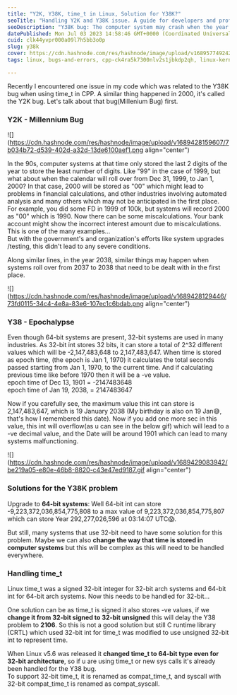 ```yaml
---
title: "Y2K, Y38K, time_t in Linux, Solution for Y38K?"
seoTitle: "Handling Y2K and Y38K issue. A guide for developers and professionals."
seoDescription: "Y38K bug: The computer system may crash when the year 2038 rolls over. In this blog, we will discuss the Y38k bug and Y2K bug in detail."
datePublished: Mon Jul 03 2023 14:58:46 GMT+0000 (Coordinated Universal Time)
cuid: clk44yvpr000a09l7h5bb3o0p
slug: y38k
cover: https://cdn.hashnode.com/res/hashnode/image/upload/v1689577492427/7a4d5910-11cd-4e49-8765-c643f5dc1da9.jpeg
tags: linux, bugs-and-errors, cpp-ck4ra5k7300nlv2s1jbkdp2qh, linux-kernel, embedded-systems

---
```


Recently I encountered one issue in my code which was related to the Y38K bug when using time\_t in CPP. A similar thing happened in 2000, it's called the Y2K bug. Let's talk about that bug(Millenium Bug) first.

### Y2K - Millennium Bug

![](https://cdn.hashnode.com/res/hashnode/image/upload/v1689428159607/7b034b72-d539-402d-a32d-13de6100aef1.png align="center")

In the 90s, computer systems at that time only stored the last 2 digits of the year to store the least number of digits. Like "99" in the case of 1999, but what about when the calendar will roll over from Dec 31, 1999, to Jan 1, 2000? In that case, 2000 will be stored as "00" which might lead to problems in financial calculations, and other industries involving automated analysis and many others which may not be anticipated in the first place.  
For example, you did some FD in 1999 of 100k, but systems will record 2000 as "00" which is 1990. Now there can be some miscalculations. Your bank account might show the incorrect interest amount due to miscalculations. This is one of the many examples...  
But with the government's and organization's efforts like system upgrades /testing, this didn't lead to any severe conditions.

Along similar lines, in the year 2038, similar things may happen when systems roll over from 2037 to 2038 that need to be dealt with in the first place.

![](https://cdn.hashnode.com/res/hashnode/image/upload/v1689428129446/73fd0115-34c4-4e8a-83e6-107ec1c6bdab.png align="center")

### Y38 - **Epochalypse**

Even though 64-bit systems are present, 32-bit systems are used in many industries. As 32-bit int stores 32 bits, it can store a total of 2^32 different values which will be -2,147,483,648 to 2,147,483,647. When time is stored as epoch time, (the epoch is Jan 1, 1970) it calculates the total seconds passed starting from Jan 1, 1970, to the current time. And if calculating previous time like before 1970 then it will be a -ve value.  
epoch time of Dec 13, 1901 = -2147483648  
epoch time of Jan 19, 2038, = 2147483647

Now if you carefully see, the maximum value this int can store is 2,147,483,647, which is 19 January 2038 (My birthday is also on 19 Jan😅, that's how I remembered this date). Now if you add one more sec in this value, this int will overflow(as u can see in the below gif) which will lead to a -ve decimal value, and the Date will be around 1901 which can lead to many systems malfunctioning.

![](https://cdn.hashnode.com/res/hashnode/image/upload/v1689429083942/be219a05-e80e-46b8-8820-c43e47ed9187.gif align="center")

### Solutions for the Y38K problem

Upgrade to **64-bit systems**: Well 64-bit int can store -9,223,372,036,854,775,808 to a max value of 9,223,372,036,854,775,807 which can store Year 292,277,026,596 at 03:14:07 UTC😱.

But still, many systems that use 32-bit need to have some solution for this problem. Maybe we can also **change the way that time is stored in computer systems** but this will be complex as this will need to be handled everywhere.

### Handling time\_t

Linux time\_t was a signed 32-bit integer for 32-bit arch systems and 64-bit int for 64-bit arch systems. Now this needs to be handled for 32-bit...

One solution can be as time\_t is signed it also stores -ve values, if we **change it from 32-bit signed to 32-bit unsigned** this will delay the Y38 problem to **2106**. So this is not a good solution but still C runtime library (CRTL) which used 32-bit int for time\_t was modified to use unsigned 32-bit int to represent time.

When Linux v5.6 was released it **changed time\_t to 64-bit type even for 32-bit architecture**, so if u are using time\_t or new sys calls it's already been handled for the Y38 bug.  
To support 32-bit time\_t, it is renamed as compat\_time\_t, and syscall with 32-bit compat\_time\_t is renamed as compat\_syscall.